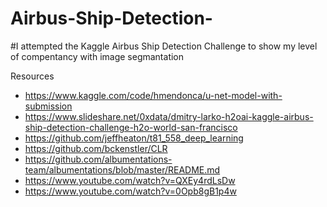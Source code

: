 # Airbus-Ship-Detection-
#I attempted the Kaggle Airbus Ship Detection Challenge to show my level of compentancy with image segmantation


Resources 
* https://www.kaggle.com/code/hmendonca/u-net-model-with-submission
* https://www.slideshare.net/0xdata/dmitry-larko-h2oai-kaggle-airbus-ship-detection-challenge-h2o-world-san-francisco
* https://github.com/jeffheaton/t81_558_deep_learning
* https://github.com/bckenstler/CLR
* https://github.com/albumentations-team/albumentations/blob/master/README.md
* https://www.youtube.com/watch?v=QXEy4rdLsDw
* https://www.youtube.com/watch?v=0Opb8gB1p4w
